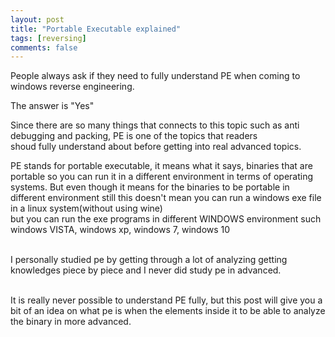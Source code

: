 ```yaml
---
layout: post
title: "Portable Executable explained"
tags: [reversing]
comments: false
---
```



People always ask if they need to fully understand PE when coming to windows reverse engineering. 

The answer is "Yes"

Since there are so many things that connects to this topic such as anti debugging and packing, PE is one of the topics that readers<br>
shoud fully understand about before getting into real advanced topics. 

PE stands for portable executable, it means what it says, binaries that are portable so you can run it in a different environment in terms of operating systems.
But even though it means for the binaries to be portable in different environment still this doesn't mean you can run a windows exe file in a linux system(without using wine)<br>
but you can run the exe programs in different WINDOWS environment such windows VISTA, windows xp, windows 7, windows 10<br><br>

I personally studied pe by getting through a lot of analyzing getting knowledges piece by piece and I never did study pe in advanced. <br><br>

It is really never possible to understand PE fully, but this post will give you a bit of an idea on what pe is when the elements inside it to be able to analyze the binary in more advanced.

